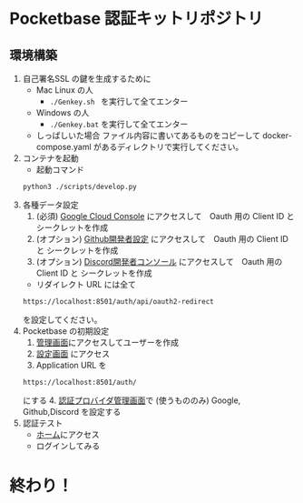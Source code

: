 # Pocketbase 認証キットリポジトリ

## 環境構築
1. 自己署名SSL の鍵を生成するために
   - Mac Linux の人
     - ```./Genkey.sh ```
     を実行して全てエンター
    - Windows の人
      - ``` ./Genkey.bat ```
      を実行して全てエンター
    - しっぱしいた場合
        ファイル内容に書いてあるものをコピーして docker-compose.yaml があるディレクトリで実行してください。
2. コンテナを起動
    - 起動コマンド 
    ```
    python3 ./scripts/develop.py
    ```
3. 各種データ設定
   1. (必須) [Google Cloud Console](https://console.cloud.google.com/welcome) にアクセスして　Oauth 用の Client ID と シークレットを作成
   2. (オプション) [Github開発者設定](https://github.com/settings/developers) にアクセスして　Oauth 用の Client ID と シークレットを作成
   3. (オプション) [Discord開発者コンソール](https://discord.com/developers/applications) にアクセスして　Oauth 用の Client ID と シークレットを作成
   - リダイレクト URL には全て 
    ```
    https://localhost:8501/auth/api/oauth2-redirect
    ```
    を設定してください。
4. Pocketbase の初期設定
    1. [管理画面](https://localhost:8501/auth/_)にアクセスしてユーザーを作成
    2. [設定画面](https://localhost:8501/auth/_/#/settings) にアクセス
    3. Application URL を 
    ```
    https://localhost:8501/auth/
    ```
    にする
    4. [認証プロバイダ管理画面](https://localhost:8501/auth/_/#/settings/auth-providers)で (使うもののみ) Google, Github,Discord を設定する
5. 認証テスト
   - [ホーム](https://localhost:8501/statics/)にアクセス
   - ログインしてみる

# 終わり！